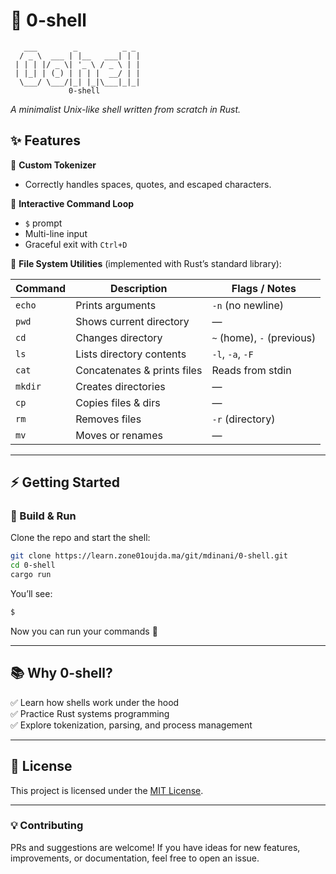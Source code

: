 # 🐚 0-shell

```text
   ___        _          _ _
  / _ \  ___ | |__   ___| | |
 | | | |/ _ \| '_ \ / _ \ | |
 | |_| | (_) | | | |  __/ | |
  \___/ \___/|_| |_|\___|_|_|
             0-shell
```

_A minimalist Unix-like shell written from scratch in Rust._

## ✨ Features

🔹 **Custom Tokenizer**

- Correctly handles spaces, quotes, and escaped characters.

🔹 **Interactive Command Loop**

- `$` prompt
- Multi-line input
- Graceful exit with `Ctrl+D`

🔹 **File System Utilities** (implemented with Rust’s standard library):

| Command | Description                 | Flags / Notes              |
| ------- | --------------------------- | -------------------------- |
| `echo`  | Prints arguments            | `-n` (no newline)          |
| `pwd`   | Shows current directory     | —                          |
| `cd`    | Changes directory           | `~` (home), `-` (previous) |
| `ls`    | Lists directory contents    | `-l`, `-a`, `-F`           |
| `cat`   | Concatenates & prints files | Reads from stdin           |
| `mkdir` | Creates directories         | —                          |
| `cp`    | Copies files & dirs         | —                          |
| `rm`    | Removes files               | `-r` (directory)           |
| `mv`    | Moves or renames            | —                          |

---

## ⚡ Getting Started

### 🔨 Build & Run

Clone the repo and start the shell:

```bash
git clone https://learn.zone01oujda.ma/git/mdinani/0-shell.git
cd 0-shell
cargo run
```

You’ll see:

```bash
$
```

Now you can run your commands 🚀

---

## 📚 Why 0-shell?

✅ Learn how shells work under the hood  
✅ Practice Rust systems programming  
✅ Explore tokenization, parsing, and process management

---

## 📜 License

This project is licensed under the [MIT License](LICENSE).

---

### 💡 Contributing

PRs and suggestions are welcome! If you have ideas for new features, improvements, or documentation, feel free to open an issue.

